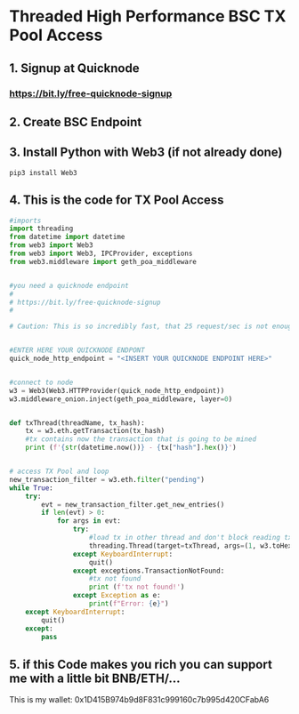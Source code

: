 # Threaded High Performance BSC TX Pool Access


## 1. Signup at Quicknode

### https://bit.ly/free-quicknode-signup


## 2. Create BSC Endpoint

## 3. Install Python with Web3 (if not already done)

```
pip3 install Web3
```


## 4. This is the code for TX Pool Access

```python
#imports
import threading
from datetime import datetime
from web3 import Web3
from web3 import Web3, IPCProvider, exceptions
from web3.middleware import geth_poa_middleware


#you need a quicknode endpoint
#
# https://bit.ly/free-quicknode-signup
#

# Caution: This is so incredibly fast, that 25 request/sec is not enough. You need at least a paid plan!


#ENTER HERE YOUR QUICKNODE ENDPONT
quick_node_http_endpoint = "<INSERT YOUR QUICKNODE ENDPOINT HERE>"


#connect to node
w3 = Web3(Web3.HTTPProvider(quick_node_http_endpoint))
w3.middleware_onion.inject(geth_poa_middleware, layer=0)


def txThread(threadName, tx_hash):
    tx = w3.eth.getTransaction(tx_hash)
    #tx contains now the transaction that is going to be mined
    print (f'{str(datetime.now())} - {tx["hash"].hex()}')


# access TX Pool and loop
new_transaction_filter = w3.eth.filter("pending")
while True:
    try:
        evt = new_transaction_filter.get_new_entries()
        if len(evt) > 0:
            for args in evt:
                try:
                    #load tx in other thread and don't block reading txpool
                    threading.Thread(target=txThread, args=(1, w3.toHex(args))).start()
                except KeyboardInterrupt:
                    quit()
                except exceptions.TransactionNotFound:
                    #tx not found
                    print (f'tx not found!')
                except Exception as e:
                    print(f"Error: {e}")
    except KeyboardInterrupt:
        quit()
    except:
        pass


```


## 5. if this Code makes you rich you can support me with a little bit BNB/ETH/...

This is my wallet: 0x1D415B974b9d8F831c999160c7b995d420CFabA6

